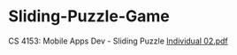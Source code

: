 # Sliding-Puzzle-Game
CS 4153: Mobile Apps Dev - Sliding Puzzle
[Individual 02.pdf](https://github.com/LPhilip-CS/Sliding-Puzzle-Game/files/11090890/Individual.02.pdf)

